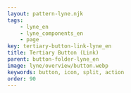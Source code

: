 ```yaml
---
layout: pattern-lyne.njk
tags: 
    - lyne_en
    - lyne_components_en
    - page
key: tertiary-button-link-lyne_en
title: Tertiary Button (Link)
parent: button-folder-lyne_en
image: lyne/overview/button.webp
keywords: button, icon, split, action
order: 90
---
```

